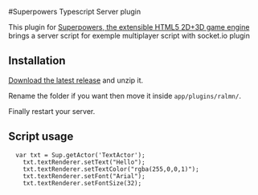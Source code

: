 #Superpowers Typescript Server plugin

This plugin for [Superpowers, the extensible HTML5 2D+3D game engine](http://sparklinlabs.com) brings a server script for exemple multiplayer script with socket.io plugin 


## Installation

[Download the latest release](https://github.com/ralmn/superpowers-typescript-server-plugin/releases) and unzip it.

Rename the folder if you want then move it inside `app/plugins/ralmn/`.

Finally restart your server.

## Script usage

``` 
  var txt = Sup.getActor('TextActor');
    txt.textRenderer.setText("Hello");
    txt.textRenderer.setTextColor("rgba(255,0,0,1)");
    txt.textRenderer.setFont("Arial");
    txt.textRenderer.setFontSize(32);
    
  
```
